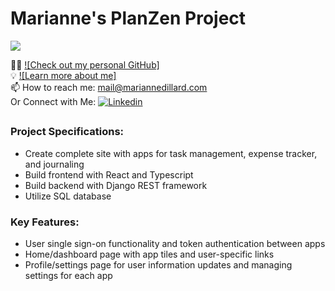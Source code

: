 # Marianne's PlanZen Project

![](https://komarev.com/ghpvc/?username=Marianne-PlanZen)

   👱‍♀️ [![Check out my personal GitHub]](https://www.github.com/dillardm89)  
   💡 [![Learn more about me]](https://www.mariannedillard.com)  
   📫 How to reach me: mail@mariannedillard.com  
   Or Connect with Me: [![Linkedin](https://i.stack.imgur.com/gVE0j.png)](https://www.linkedin.com/in/dillardm)  
   
## 
### Project Specifications:

- Create complete site with apps for task management, expense tracker, and journaling
- Build frontend with React and Typescript
- Build backend with Django REST framework
- Utilize SQL database

### Key Features:

- User single sign-on functionality and token authentication between apps
- Home/dashboard page with app tiles and user-specific links
- Profile/settings page for user information updates and managing settings for each app
